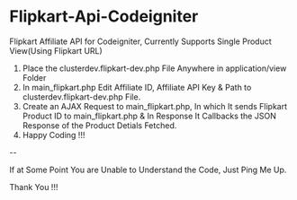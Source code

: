 # Flipkart-Api-Codeigniter
Flipkart Affiliate API for Codeigniter, Currently Supports Single Product View(Using Flipkart URL)

1. Place the clusterdev.flipkart-dev.php File Anywhere in application/view Folder
2. In main_flipkart.php Edit Affiliate ID, Affiliate API Key & Path to clusterdev.flipkart-dev.php File.
3. Create an AJAX Request to main_flipkart.php, In which It sends Flipkart Product ID to main_flipkart.php & In Response It Callbacks the JSON Response of the Product Detials Fetched.
4. Happy Coding !!!

--

If at Some Point You are Unable to Understand the Code, Just Ping Me Up.

Thank You !!!
